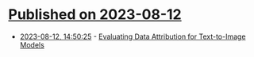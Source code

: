 # [Published on 2023-08-12](index.md)

* [2023-08-12, 14:50:25](https://lobste.rs/s/1euy3v/evaluating_data_attribution_for_text) - [Evaluating Data Attribution for Text-to-Image Models](https://peterwang512.github.io/GenDataAttribution/)
